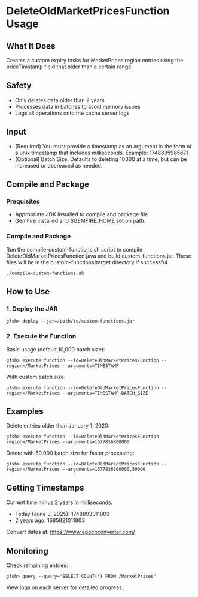 # DeleteOldMarketPricesFunction Usage

## What It Does
Creates a custom expiry tasks for MarketPrices region entries using the priceTimstamp field that older than a certain range.

## Safety
- Only deletes data older than 2 years
- Processes data in batches to avoid memory issues
- Logs all operations onto the cache server logs

## Input
- (Required) You must provide a timestamp as an argument in the form of a unix timestamp that includes milliseconds. Example: 1748895985671
- (Optional) Batch Size. Defaults to deleting 10000 at a time, but can be increased or decreased as needed.

## Compile and Package

### Prequisites
- Appropriate JDK installed to compile and package file
- GemFire installed and $GEMFIRE_HOME set on path.

### Compile and Package
Run the compile-custom-functions.sh script to compile DeleteOldMarketPricesFunction.java and build custom-functions.jar. These files will be in the custom-functions/target directory if successful. 

```
./compile-custom-functions.sh
```

## How to Use

### 1. Deploy the JAR

```
gfsh> deploy --jar=/path/to/custom-functions.jar
```

### 2. Execute the Function

Basic usage (default 10,000 batch size):
```
gfsh> execute function --id=DeleteOldMarketPricesFunction --region=/MarketPrices --arguments=TIMESTAMP
```

With custom batch size:
```
gfsh> execute function --id=DeleteOldMarketPricesFunction --region=/MarketPrices --arguments=TIMESTAMP,BATCH_SIZE
```

## Examples

Delete entries older than January 1, 2020:
```
gfsh> execute function --id=DeleteOldMarketPricesFunction --region=/MarketPrices --arguments=1577836800000
```

Delete with 50,000 batch size for faster processing:
```
gfsh> execute function --id=DeleteOldMarketPricesFunction --region=/MarketPrices --arguments=1577836800000,50000
```

## Getting Timestamps

Current time minus 2 years in milliseconds:
- Today (June 3, 2025): 1748893011803
- 2 years ago: 1685821011803

Convert dates at: https://www.epochconverter.com/

## Monitoring

Check remaining entries:
```
gfsh> query --query="SELECT COUNT(*) FROM /MarketPrices"
```

View logs on each server for detailed progress.